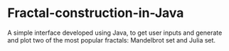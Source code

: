 # Fractal-construction-in-Java
A simple interface developed using Java, to get user inputs and generate and plot two of the most popular fractals: Mandelbrot set and Julia set. 
